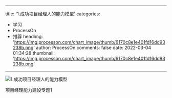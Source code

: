 
---
title: '1.成功项目经理人的能力模型'
categories: 
 - 学习
 - ProcessOn
 - 推荐
headimg: 'https://img.processon.com/chart_image/thumb/6170c8e1e401fd16dd93238b.png'
author: ProcessOn
comments: false
date: 2022-03-04 01:34:28
thumbnail: 'https://img.processon.com/chart_image/thumb/6170c8e1e401fd16dd93238b.png'
---

<div>   
<img class="thumb" alt="1.成功项目经理人的能力模型" src="https://img.processon.com/chart_image/thumb/6170c8e1e401fd16dd93238b.png" referrerpolicy="no-referrer">
<p>项目经理能力建设专题1</p>  
</div>
            
